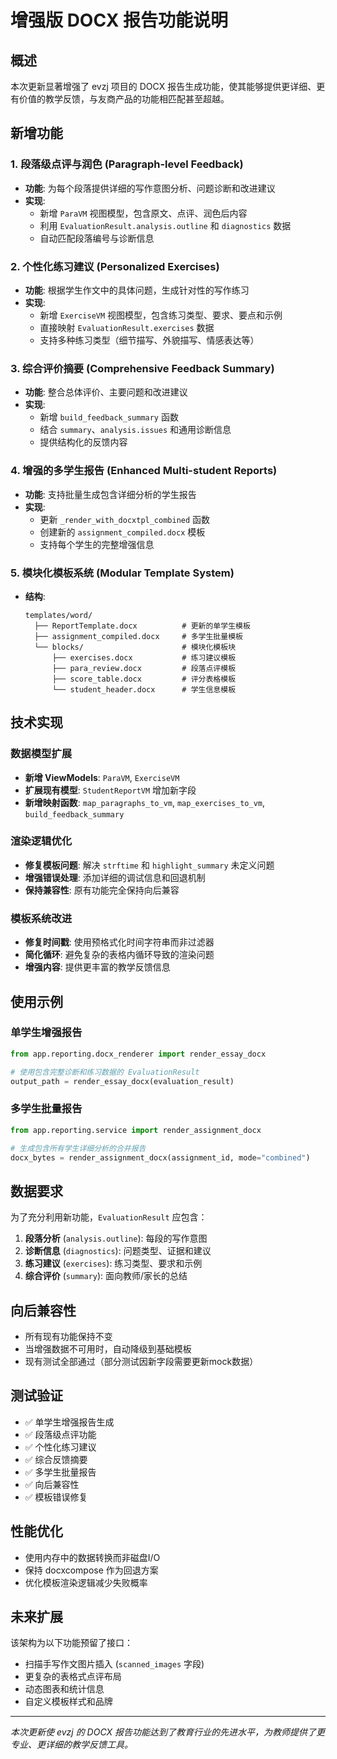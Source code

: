 # 增强版 DOCX 报告功能说明

## 概述

本次更新显著增强了 evzj 项目的 DOCX 报告生成功能，使其能够提供更详细、更有价值的教学反馈，与友商产品的功能相匹配甚至超越。

## 新增功能

### 1. 段落级点评与润色 (Paragraph-level Feedback)
- **功能**: 为每个段落提供详细的写作意图分析、问题诊断和改进建议
- **实现**: 
  - 新增 `ParaVM` 视图模型，包含原文、点评、润色后内容
  - 利用 `EvaluationResult.analysis.outline` 和 `diagnostics` 数据
  - 自动匹配段落编号与诊断信息

### 2. 个性化练习建议 (Personalized Exercises)
- **功能**: 根据学生作文中的具体问题，生成针对性的写作练习
- **实现**:
  - 新增 `ExerciseVM` 视图模型，包含练习类型、要求、要点和示例
  - 直接映射 `EvaluationResult.exercises` 数据
  - 支持多种练习类型（细节描写、外貌描写、情感表达等）

### 3. 综合评价摘要 (Comprehensive Feedback Summary)
- **功能**: 整合总体评价、主要问题和改进建议
- **实现**:
  - 新增 `build_feedback_summary` 函数
  - 结合 `summary`、`analysis.issues` 和通用诊断信息
  - 提供结构化的反馈内容

### 4. 增强的多学生报告 (Enhanced Multi-student Reports)
- **功能**: 支持批量生成包含详细分析的学生报告
- **实现**:
  - 更新 `_render_with_docxtpl_combined` 函数
  - 创建新的 `assignment_compiled.docx` 模板
  - 支持每个学生的完整增强信息

### 5. 模块化模板系统 (Modular Template System)
- **结构**:
  ```
  templates/word/
    ├── ReportTemplate.docx          # 更新的单学生模板
    ├── assignment_compiled.docx     # 多学生批量模板
    └── blocks/                      # 模块化模板块
        ├── exercises.docx           # 练习建议模板
        ├── para_review.docx         # 段落点评模板
        ├── score_table.docx         # 评分表格模板
        └── student_header.docx      # 学生信息模板
  ```

## 技术实现

### 数据模型扩展
- **新增 ViewModels**: `ParaVM`, `ExerciseVM`
- **扩展现有模型**: `StudentReportVM` 增加新字段
- **新增映射函数**: `map_paragraphs_to_vm`, `map_exercises_to_vm`, `build_feedback_summary`

### 渲染逻辑优化
- **修复模板问题**: 解决 `strftime` 和 `highlight_summary` 未定义问题
- **增强错误处理**: 添加详细的调试信息和回退机制
- **保持兼容性**: 原有功能完全保持向后兼容

### 模板系统改进
- **修复时间戳**: 使用预格式化时间字符串而非过滤器
- **简化循环**: 避免复杂的表格内循环导致的渲染问题
- **增强内容**: 提供更丰富的教学反馈信息

## 使用示例

### 单学生增强报告
```python
from app.reporting.docx_renderer import render_essay_docx

# 使用包含完整诊断和练习数据的 EvaluationResult
output_path = render_essay_docx(evaluation_result)
```

### 多学生批量报告
```python
from app.reporting.service import render_assignment_docx

# 生成包含所有学生详细分析的合并报告
docx_bytes = render_assignment_docx(assignment_id, mode="combined")
```

## 数据要求

为了充分利用新功能，`EvaluationResult` 应包含：

1. **段落分析** (`analysis.outline`): 每段的写作意图
2. **诊断信息** (`diagnostics`): 问题类型、证据和建议
3. **练习建议** (`exercises`): 练习类型、要求和示例
4. **综合评价** (`summary`): 面向教师/家长的总结

## 向后兼容性

- 所有现有功能保持不变
- 当增强数据不可用时，自动降级到基础模板
- 现有测试全部通过（部分测试因新字段需要更新mock数据）

## 测试验证

- ✅ 单学生增强报告生成
- ✅ 段落级点评功能
- ✅ 个性化练习建议
- ✅ 综合反馈摘要
- ✅ 多学生批量报告
- ✅ 向后兼容性
- ✅ 模板错误修复

## 性能优化

- 使用内存中的数据转换而非磁盘I/O
- 保持 docxcompose 作为回退方案
- 优化模板渲染逻辑减少失败概率

## 未来扩展

该架构为以下功能预留了接口：
- 扫描手写作文图片插入 (`scanned_images` 字段)
- 更复杂的表格式点评布局
- 动态图表和统计信息
- 自定义模板样式和品牌

---

*本次更新使 evzj 的 DOCX 报告功能达到了教育行业的先进水平，为教师提供了更专业、更详细的教学反馈工具。*
